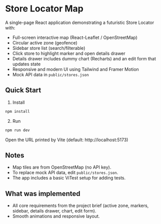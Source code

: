 # Store Locator Map 

A single-page React application demonstrating a futuristic Store Locator with:
- Full-screen interactive map (React-Leaflet / OpenStreetMap)
- Circular active zone (geofence)
- Sidebar store list (search/filterable)
- Click store to highlight marker and open details drawer
- Details drawer includes dummy chart (Recharts) and an edit form that updates state
- Responsive and modern UI using Tailwind and Framer Motion
- Mock API data in `public/stores.json`

## Quick Start

1. Install
```bash
npm install
```

2. Run
```bash
npm run dev
```

Open the URL printed by Vite (default: http://localhost:5173)

## Notes

- Map tiles are from OpenStreetMap (no API key).
- To replace mock API data, edit `public/stores.json`.
- The app includes a basic ViTest setup for adding tests.

## What was implemented
- All core requirements from the project brief (active zone, markers, sidebar, details drawer, chart, edit form).
- Smooth animations and responsive layout.
